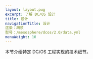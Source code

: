 ```yaml
---
layout: layout.pug
excerpt: 了解 DC/OS 设计
title: 设计
navigationTitle: 设计
渲染：胡须
型号：/mesosphere/dcos/2.0/data.yml
menuWeight: 10
---
```


本节介绍特定 DC/OS 工程实现的技术细节。

